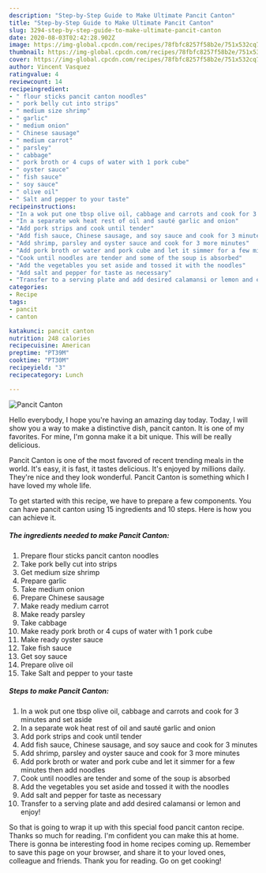 ```yaml
---
description: "Step-by-Step Guide to Make Ultimate Pancit Canton"
title: "Step-by-Step Guide to Make Ultimate Pancit Canton"
slug: 3294-step-by-step-guide-to-make-ultimate-pancit-canton
date: 2020-08-03T02:42:28.902Z
image: https://img-global.cpcdn.com/recipes/78fbfc8257f58b2e/751x532cq70/pancit-canton-recipe-main-photo.jpg
thumbnail: https://img-global.cpcdn.com/recipes/78fbfc8257f58b2e/751x532cq70/pancit-canton-recipe-main-photo.jpg
cover: https://img-global.cpcdn.com/recipes/78fbfc8257f58b2e/751x532cq70/pancit-canton-recipe-main-photo.jpg
author: Vincent Vasquez
ratingvalue: 4
reviewcount: 14
recipeingredient:
- " flour sticks pancit canton noodles"
- " pork belly cut into strips"
- " medium size shrimp"
- " garlic"
- " medium onion"
- " Chinese sausage"
- " medium carrot"
- " parsley"
- " cabbage"
- " pork broth or 4 cups of water with 1 pork cube"
- " oyster sauce"
- " fish sauce"
- " soy sauce"
- " olive oil"
- " Salt and pepper to your taste"
recipeinstructions:
- "In a wok put one tbsp olive oil, cabbage and carrots and cook for 3 minutes and set aside"
- "In a separate wok heat rest of oil and sauté garlic and onion"
- "Add pork strips and cook until tender"
- "Add fish sauce, Chinese sausage, and soy sauce and cook for 3 minutes"
- "Add shrimp, parsley and oyster sauce and cook for 3 more minutes"
- "Add pork broth or water and pork cube and let it simmer for a few minutes then add noodles"
- "Cook until noodles are tender and some of the soup is absorbed"
- "Add the vegetables you set aside and tossed it with the noodles"
- "Add salt and pepper for taste as necessary"
- "Transfer to a serving plate and add desired calamansi or lemon and enjoy!"
categories:
- Recipe
tags:
- pancit
- canton

katakunci: pancit canton 
nutrition: 248 calories
recipecuisine: American
preptime: "PT39M"
cooktime: "PT30M"
recipeyield: "3"
recipecategory: Lunch

---
```



![Pancit Canton](https://img-global.cpcdn.com/recipes/78fbfc8257f58b2e/751x532cq70/pancit-canton-recipe-main-photo.jpg)

Hello everybody, I hope you're having an amazing day today. Today, I will show you a way to make a distinctive dish, pancit canton. It is one of my favorites. For mine, I'm gonna make it a bit unique. This will be really delicious.



Pancit Canton is one of the most favored of recent trending meals in the world. It's easy, it is fast, it tastes delicious. It's enjoyed by millions daily. They're nice and they look wonderful. Pancit Canton is something which I have loved my whole life.


To get started with this recipe, we have to prepare a few components. You can have pancit canton using 15 ingredients and 10 steps. Here is how you can achieve it.

<!--inarticleads1-->

##### The ingredients needed to make Pancit Canton:

1. Prepare  flour sticks pancit canton noodles
1. Take  pork belly cut into strips
1. Get  medium size shrimp
1. Prepare  garlic
1. Take  medium onion
1. Prepare  Chinese sausage
1. Make ready  medium carrot
1. Make ready  parsley
1. Take  cabbage
1. Make ready  pork broth or 4 cups of water with 1 pork cube
1. Make ready  oyster sauce
1. Take  fish sauce
1. Get  soy sauce
1. Prepare  olive oil
1. Take  Salt and pepper to your taste




<!--inarticleads2-->

##### Steps to make Pancit Canton:

1. In a wok put one tbsp olive oil, cabbage and carrots and cook for 3 minutes and set aside
1. In a separate wok heat rest of oil and sauté garlic and onion
1. Add pork strips and cook until tender
1. Add fish sauce, Chinese sausage, and soy sauce and cook for 3 minutes
1. Add shrimp, parsley and oyster sauce and cook for 3 more minutes
1. Add pork broth or water and pork cube and let it simmer for a few minutes then add noodles
1. Cook until noodles are tender and some of the soup is absorbed
1. Add the vegetables you set aside and tossed it with the noodles
1. Add salt and pepper for taste as necessary
1. Transfer to a serving plate and add desired calamansi or lemon and enjoy!




So that is going to wrap it up with this special food pancit canton recipe. Thanks so much for reading. I'm confident you can make this at home. There is gonna be interesting food in home recipes coming up. Remember to save this page on your browser, and share it to your loved ones, colleague and friends. Thank you for reading. Go on get cooking!
